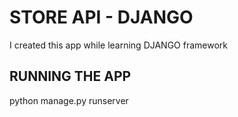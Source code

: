 # STORE API - DJANGO
I created this app while learning DJANGO framework

## RUNNING THE APP
python manage.py runserver